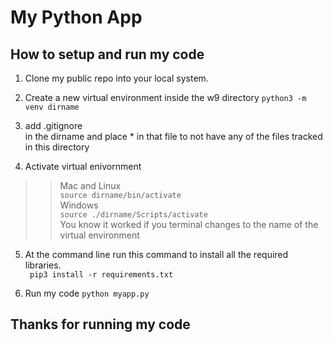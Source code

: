 # My Python App

## How to setup and run my code

1. Clone my public repo into your local system. 

2.  Create a new virtual environment inside the w9 directory
    <code>python3 -m venv dirname</code>
3. add .gitignore <br>in the dirname and place * in that file to not have any of the files tracked in this directory    
4. Activate virtual enivornment</br>
>> Mac and Linux </br>
    <code>source dirname/bin/activate </code>      
>> Windows </br>
    <code>source ./dirname/Scripts/activate</code>     
    You know it worked if you terminal changes to the name of the virtual environment

5. At the command line run this command to install all the required libraries. </br>
<code> pip3 install -r requirements.txt</code>

6. Run my code 
<code>python myapp.py</code>

## Thanks for running my code